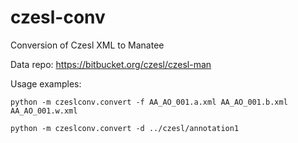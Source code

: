 # czesl-conv
Conversion of Czesl XML to Manatee

Data repo: https://bitbucket.org/czesl/czesl-man

Usage examples:

`python -m czeslconv.convert -f AA_AO_001.a.xml AA_AO_001.b.xml AA_AO_001.w.xml`

`python -m czeslconv.convert -d ../czesl/annotation1`
